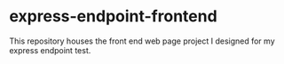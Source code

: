 # express-endpoint-frontend
This repository houses the front end web page project I designed for my express endpoint test.
